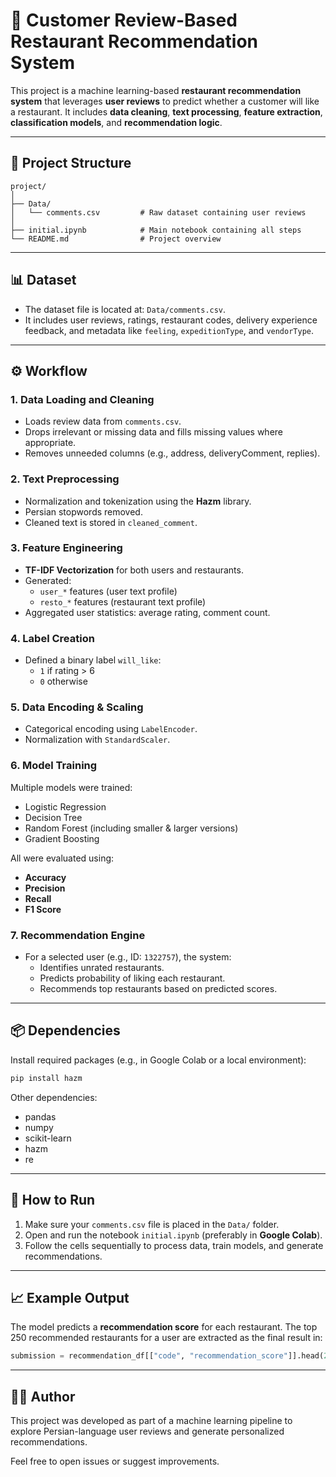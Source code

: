 
# 📌 Customer Review-Based Restaurant Recommendation System

This project is a machine learning-based **restaurant recommendation system** that leverages **user reviews** to predict whether a customer will like a restaurant. It includes **data cleaning**, **text processing**, **feature extraction**, **classification models**, and **recommendation logic**.

---

## 📂 Project Structure

```
project/
│
├── Data/
│   └── comments.csv         # Raw dataset containing user reviews
│
├── initial.ipynb            # Main notebook containing all steps
└── README.md                # Project overview
```

---

## 📊 Dataset

- The dataset file is located at: `Data/comments.csv`.
- It includes user reviews, ratings, restaurant codes, delivery experience feedback, and metadata like `feeling`, `expeditionType`, and `vendorType`.

---

## ⚙️ Workflow

### 1. **Data Loading and Cleaning**
- Loads review data from `comments.csv`.
- Drops irrelevant or missing data and fills missing values where appropriate.
- Removes unneeded columns (e.g., address, deliveryComment, replies).

### 2. **Text Preprocessing**
- Normalization and tokenization using the **Hazm** library.
- Persian stopwords removed.
- Cleaned text is stored in `cleaned_comment`.

### 3. **Feature Engineering**
- **TF-IDF Vectorization** for both users and restaurants.
- Generated:
  - `user_*` features (user text profile)
  - `resto_*` features (restaurant text profile)
- Aggregated user statistics: average rating, comment count.

### 4. **Label Creation**
- Defined a binary label `will_like`: 
  - `1` if rating > 6 
  - `0` otherwise

### 5. **Data Encoding & Scaling**
- Categorical encoding using `LabelEncoder`.
- Normalization with `StandardScaler`.

### 6. **Model Training**
Multiple models were trained:
- Logistic Regression
- Decision Tree
- Random Forest (including smaller & larger versions)
- Gradient Boosting

All were evaluated using:
- **Accuracy**
- **Precision**
- **Recall**
- **F1 Score**

### 7. **Recommendation Engine**
- For a selected user (e.g., ID: `1322757`), the system:
  - Identifies unrated restaurants.
  - Predicts probability of liking each restaurant.
  - Recommends top restaurants based on predicted scores.

---

## 📦 Dependencies

Install required packages (e.g., in Google Colab or a local environment):

```bash
pip install hazm
```

Other dependencies:
- pandas
- numpy
- scikit-learn
- hazm
- re

---

## 🚀 How to Run

1. Make sure your `comments.csv` file is placed in the `Data/` folder.
2. Open and run the notebook `initial.ipynb` (preferably in **Google Colab**).
3. Follow the cells sequentially to process data, train models, and generate recommendations.

---

## 📈 Example Output

The model predicts a **recommendation score** for each restaurant. The top 250 recommended restaurants for a user are extracted as the final result in:

```python
submission = recommendation_df[["code", "recommendation_score"]].head(250)
```

---

## 🙋‍♂️ Author

This project was developed as part of a machine learning pipeline to explore Persian-language user reviews and generate personalized recommendations.

Feel free to open issues or suggest improvements.
